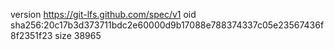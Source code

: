 version https://git-lfs.github.com/spec/v1
oid sha256:20c17b3d373711bdc2e60000d9b17088e788374337c05e23567436f8f2351f23
size 38965
